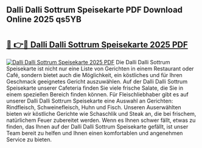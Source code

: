 ## Dalli Dalli Sottrum Speisekarte PDF Download Online 2025 qs5YB

# <h2><a href="http://gcb35k2.nevu.top/?p=Dalli+Dalli+Sottrum+Speisekarte">🔗 👉🔴 Dalli Dalli Sottrum Speisekarte 2025 PDF</a></h2>

[![Dalli Dalli Sottrum Speisekarte 2025 PDF](https://i.imgur.com/dBaPXMq.png)](http://gcb35k2.nevu.top/?p=Dalli+Dalli+Sottrum+Speisekarte)
Die Dalli Dalli Sottrum Speisekarte ist nicht nur eine Liste von Gerichten in einem Restaurant oder Café, sondern bietet auch die Möglichkeit, ein köstliches und für Ihren Geschmack geeignetes Gericht auszuwählen. Auf der Dalli Dalli Sottrum Speisekarte unserer Cafeteria finden Sie viele frische Salate, die Sie in einem speziellen Bereich finden können. Für Fleischliebhaber gibt es auf unserer Dalli Dalli Sottrum Speisekarte eine Auswahl an Gerichten: Rindfleisch, Schweinefleisch, Huhn und Fisch. Unseren Auserwählten bieten wir köstliche Gerichte wie Schaschlik und Steak an, die bei frischem, natürlichem Feuer zubereitet werden. Wenn es Ihnen schwer fällt, etwas zu finden, das Ihnen auf der Dalli Dalli Sottrum Speisekarte gefällt, ist unser Team bereit zu helfen und Ihnen einen komfortablen und angenehmen Service zu bieten.
